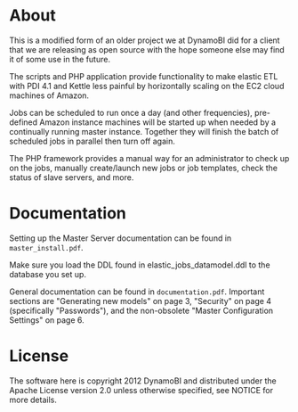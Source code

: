 # About

This is a modified form of an older project we at DynamoBI did for a client that
we are releasing as open source with the hope someone else may find it
of some use in the future.

The scripts and PHP application provide functionality to make elastic
ETL with PDI 4.1 and Kettle less painful by horizontally scaling on
the EC2 cloud machines of Amazon.

Jobs can be scheduled to run once a day (and other
frequencies), pre-defined Amazon instance machines will be started up when
needed by a continually running master instance. Together they will finish
the batch of scheduled jobs in parallel then turn off again.

The PHP framework provides a manual way for an administrator to check up
on the jobs, manually create/launch new jobs or job templates,
check the status of slave servers, and more.

# Documentation

Setting up the Master Server documentation can be found in
`master_install.pdf`.

Make sure you load the DDL found in elastic_jobs_datamodel.ddl to the
database you set up.

General documentation can be found in `documentation.pdf`. Important sections
are "Generating new models" on page 3, "Security" on page 4
(specifically "Passwords"), and the non-obsolete
"Master Configuration Settings" on page 6.

# License

The software here is copyright 2012 DynamoBI and
distributed under the Apache License version 2.0 unless
otherwise specified, see NOTICE for more details.
